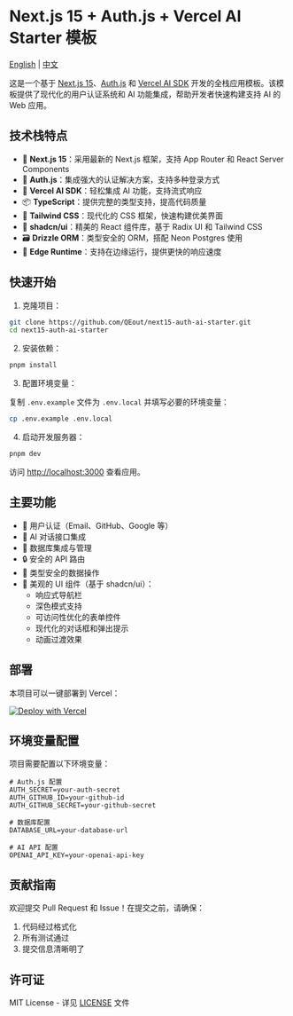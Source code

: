 # Next.js 15 + Auth.js + Vercel AI Starter 模板

[English](README.md) | [中文](README.zh-CN.md)

这是一个基于 [Next.js 15](https://nextjs.org/)、[Auth.js](https://authjs.dev/) 和 [Vercel AI SDK](https://sdk.vercel.ai/docs) 开发的全栈应用模板。该模板提供了现代化的用户认证系统和 AI 功能集成，帮助开发者快速构建支持 AI 的 Web 应用。

## 技术栈特点

- 🚀 **Next.js 15**：采用最新的 Next.js 框架，支持 App Router 和 React Server Components
- 🔐 **Auth.js**：集成强大的认证解决方案，支持多种登录方式
- 🤖 **Vercel AI SDK**：轻松集成 AI 功能，支持流式响应
- 📦 **TypeScript**：提供完整的类型支持，提高代码质量
- 🎨 **Tailwind CSS**：现代化的 CSS 框架，快速构建优美界面
- 💅 **shadcn/ui**：精美的 React 组件库，基于 Radix UI 和 Tailwind CSS
- 🗃️ **Drizzle ORM**：类型安全的 ORM，搭配 Neon Postgres 使用
- 🚅 **Edge Runtime**：支持在边缘运行，提供更快的响应速度

## 快速开始

1. 克隆项目：

```bash
git clone https://github.com/QEout/next15-auth-ai-starter.git
cd next15-auth-ai-starter
```

2. 安装依赖：

```bash
pnpm install
```

3. 配置环境变量：

复制 `.env.example` 文件为 `.env.local` 并填写必要的环境变量：

```bash
cp .env.example .env.local
```

4. 启动开发服务器：

```bash
pnpm dev
```

访问 [http://localhost:3000](http://localhost:3000) 查看应用。

## 主要功能

- 📝 用户认证（Email、GitHub、Google 等）
- 🤖 AI 对话接口集成
- 💾 数据库集成与管理
- 🔒 安全的 API 路由
- 🎯 类型安全的数据操作
- 🎨 美观的 UI 组件（基于 shadcn/ui）：
  - 响应式导航栏
  - 深色模式支持
  - 可访问性优化的表单控件
  - 现代化的对话框和弹出提示
  - 动画过渡效果

## 部署

本项目可以一键部署到 Vercel：

[![Deploy with Vercel](https://vercel.com/button)](https://vercel.com/new/clone?repository-url=https%3A%2F%2Fgithub.com%2FQEout%2Fnext15-auth-ai-starter)

## 环境变量配置

项目需要配置以下环境变量：

```env
# Auth.js 配置
AUTH_SECRET=your-auth-secret
AUTH_GITHUB_ID=your-github-id
AUTH_GITHUB_SECRET=your-github-secret

# 数据库配置
DATABASE_URL=your-database-url

# AI API 配置
OPENAI_API_KEY=your-openai-api-key
```

## 贡献指南

欢迎提交 Pull Request 和 Issue！在提交之前，请确保：

1. 代码经过格式化
2. 所有测试通过
3. 提交信息清晰明了

## 许可证

MIT License - 详见 [LICENSE](LICENSE) 文件 